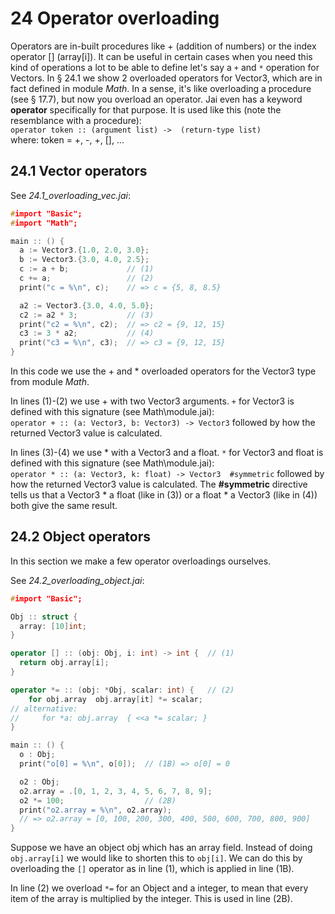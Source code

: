 # 24 Operator overloading

Operators are in-built procedures like + (addition of numbers) or the index operator [] (array[i]).
It can be useful in certain cases when you need this kind of operations a lot to be able to define let's say a `+` and `*` operation for Vectors. In § 24.1 we show 2 overloaded operators for Vector3, which are in fact defined in module _Math_.
In a sense, it's like overloading a procedure (see § 17.7), but now you overload an operator. 
Jai even has a keyword **operator** specifically for that purpose.
It is used like this (note the resemblance with a procedure):  
`operator token :: (argument list) ->  (return-type list)`    
where: token = +, -, +, [], ...

## 24.1 Vector operators
See _24.1_overloading_vec.jai_:
```c++
#import "Basic";
#import "Math";

main :: () {
  a := Vector3.{1.0, 2.0, 3.0};
  b := Vector3.{3.0, 4.0, 2.5};
  c := a + b;             // (1)
  c += a;                 // (2)
  print("c = %\n", c);    // => c = {5, 8, 8.5}

  a2 := Vector3.{3.0, 4.0, 5.0};  
  c2 := a2 * 3;           // (3)
  print("c2 = %\n", c2);  // => c2 = {9, 12, 15}
  c3 := 3 * a2;           // (4)
  print("c3 = %\n", c3);  // => c3 = {9, 12, 15}
}
```

In this code we use the + and * overloaded operators for the Vector3 type from module _Math_.

In lines (1)-(2) we use + with two Vector3 arguments.
`+` for Vector3 is defined with this signature (see Math\module.jai):    
`operator + :: (a: Vector3, b: Vector3) -> Vector3`
followed by how the returned Vector3 value is calculated.

In lines (3)-(4) we use * with a Vector3 and a float.
`*` for Vector3 and float is defined with this signature (see Math\module.jai):    
`operator * :: (a: Vector3, k: float) -> Vector3  #symmetric`
followed by how the returned Vector3 value is calculated.
The **#symmetric** directive tells us that a Vector3 * a float (like in (3)) or a float * a Vector3 (like in (4)) both give the same result.

## 24.2 Object operators
In this section we make a few operator overloadings ourselves.

See _24.2_overloading_object.jai_:
```c++
#import "Basic";

Obj :: struct {     
  array: [10]int;
}

operator [] :: (obj: Obj, i: int) -> int {  // (1)
  return obj.array[i];
}

operator *= :: (obj: *Obj, scalar: int) {   // (2) 
    for obj.array  obj.array[it] *= scalar;
// alternative:
//     for *a: obj.array  { <<a *= scalar; }
}

main :: () {
  o : Obj;
  print("o[0] = %\n", o[0]);  // (1B) => o[0] = 0

  o2 : Obj;
  o2.array = .[0, 1, 2, 3, 4, 5, 6, 7, 8, 9];
  o2 *= 100;                  // (2B)
  print("o2.array = %\n", o2.array);  
  // => o2.array = [0, 100, 200, 300, 400, 500, 600, 700, 800, 900]
}
```

Suppose we have an object obj which has an array field. Instead of doing `obj.array[i]` we would like to shorten this to `obj[i]`. We can do this by overloading the `[]` operator as in line (1), which is applied in line (1B).

In line (2) we overload `*=` for an Object and a integer, to mean that every item of the array is multiplied by the integer. This is used in line (2B).
